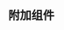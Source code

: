 <!--
 * @Author: haoluo
 * @Date: 2019-07-23 09:06:14
 * @LastEditors: haoluo
 * @LastEditTime: 2019-07-23 09:06:14
 * @Description: file content
 -->
## 附加组件